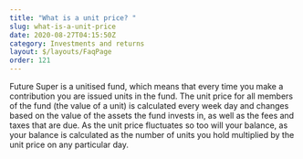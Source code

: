 ```yaml
---
title: "What is a unit price? "
slug: what-is-a-unit-price
date: 2020-08-27T04:15:50Z
category: Investments and returns
layout: $/layouts/FaqPage
order: 121
---
```


Future Super is a unitised fund, which means that every time you make a contribution you are issued units in the fund. The unit price for all members of the fund (the value of a unit) is calculated every week day and changes based on the value of the assets the fund invests in, as well as the fees and taxes that are due. As the unit price fluctuates so too will your balance, as your balance is calculated as the number of units you hold multiplied by the unit price on any particular day.
